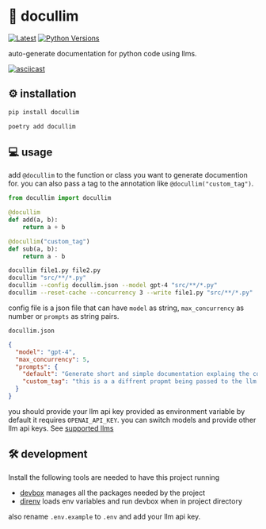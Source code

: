 # 📝 docullim

[![Latest](https://img.shields.io/pypi/v/docullim)](https://pypi.org/project/docullim/#history)
[![Python Versions](https://img.shields.io/pypi/pyversions/docullim)](https://pypi.org/project/docullim/)

auto-generate documentation for python code using llms.

[![asciicast](https://asciinema.org/a/702627.svg)](https://asciinema.org/a/702627)

## ⚙️ installation

```sh
pip install docullim
```

```sh
poetry add docullim
```

## 💻 usage

add `@docullim` to the function or class you want to generate documention for. you can also pass a tag to the annotation like `@docullim("custom_tag")`.

```python
from docullim import docullim

@docullim
def add(a, b):
    return a + b

@docullim("custom_tag")
def sub(a, b):
    return a - b

```

```sh
docullim file1.py file2.py
docullim "src/**/*.py"
docullim --config docullim.json --model gpt-4 "src/**/*.py"
docullim --reset-cache --concurrency 3 --write file1.py "src/**/*.py"
```

config file is a json file that can have `model` as string, `max_concurrency` as number or `prompts` as string pairs.

`docullim.json`

```json
{
  "model": "gpt-4",
  "max_concurrency": 5,
  "prompts": {
    "default": "Generate short and simple documentation explaing the code and include sample usage.",
    "custom_tag": "this is a a diffrent propmt being passed to the llm when @docullim('custom_tag') is passed"
  }
}
```

you should provide your llm api key provided as environment variable by default it requires `OPENAI_API_KEY`.
you can switch models and provide other llm api keys. See [supported llms](https://docs.litellm.ai/docs/providers)

## 🛠️ development

Install the following tools are needed to have this project running

- [devbox](https://www.jetify.com/devbox) manages all the packages needed by the project
- [direnv](https://direnv.net/) loads env variables and run devbox when in project directory

also rename `.env.example` to `.env` and add your llm api key.
